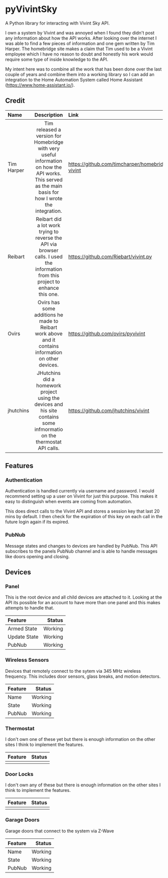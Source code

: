 # pyVivintSky

A Python library for interacting with Vivint Sky API.

I own a system by Vivint and was annoyed when I found they didn't post any information about how the API works.
After looking over the internet I was able to find a few pieces of information and one gem written by Tim Harper. The homebridge site makes a claim that Tim used to be
a Vivint employee which I have no reason to doubt and honestly his work would require some type of inside knowledge to the API.

My intent here was to combine all the work that has been done over the last couple of years and combine them into a working library so I can add an integration to the
Home Automation System called Home Assistant (https://www.home-assistant.io/).

## Credit

| Name       |                                                                       Description                                                                       | Link                                            |
| :--------- | :-----------------------------------------------------------------------------------------------------------------------------------------------------: | :---------------------------------------------- |
| Tim Harper | Tim released a version for Homebridge with very useful information on how the API works. This served as the main basis for how I wrote the integration. | https://github.com/timcharper/homebridge-vivint |
| Reibart    |            Reibart did a lot work trying to reverse the API via browser calls. I used the information from this project to enhance this one.            | https://github.com/Riebart/vivint.py            |
| Ovirs      |                          Ovirs has some additions he made to Reibart work above and it contains information on other devices.                           | https://github.com/ovirs/pyvivint               |
| jhutchins  |                 JHutchins did a homework project using the devices and his site contains some infmormatio on the thermostat API calls.                  | https://github.com/jhutchins/vivint             |

## Features

### Authentication

Authentication is handled currently via username and password. I would recommend setting up a user on Vivint for just this purpose. This makes it easy to
distinguish when events are coming from automation.

This does direct calls to the Vivint API and stores a session key that last 20 mins by default. I then check for the expiration of this key on each call in the future
login again if its expired.

### PubNub

Message states and changes to devices are handled by PubNub. This API subscribes to the panels PubNub channel and is able to handle messages like doors opening
and closing.

## Devices

### Panel

This is the root device and all child devices are attached to it. Looking at the API its possible for an account to have more than one panel and this makes attempts to handle that.

| Feature      |  Status |
| :----------- | ------: |
| Armed State  | Working |
| Update State | Working |
| PubNub       | Working |

### Wireless Sensors

Devices that remotely connect to the sytem via 345 MHz wireless frequency. This includes door sensors, glass breaks, and motion detectors.

| Feature |  Status |
| :------ | ------: |
| Name    | Working |
| State   | Working |
| PubNub  | Working |

### Thermostat

I don't own one of these yet but there is enough information on the other sites I think to implement the features.

| Feature | Status |
| :------ | -----: |
|         |        |

### Door Locks

I don't own any of these but there is enough information on the other sites I think to implement the features.

| Feature | Status |
| :------ | -----: |
|         |        |

### Garage Doors

Garage doors that connect to the system via Z-Wave

| Feature |  Status |
| :------ | ------: |
| Name    | Working |
| State   | Working |
| PubNub  | Working |
